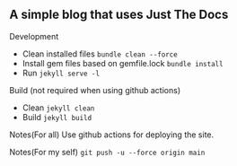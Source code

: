 ## A simple blog that uses Just The Docs

Development 

- Clean installed files `bundle clean --force`
- Install gem files based on gemfile.lock `bundle install`
- Run `jekyll serve -l`

Build (not required when using github actions)

- Clean `jekyll clean`
- Build `jekyll build`

Notes(For all)
Use github actions for deploying the site.

Notes(For my self)
`git push -u --force origin main`